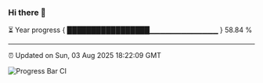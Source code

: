 ### Hi there 👋

⏳ Year progress { █████████████████▁▁▁▁▁▁▁▁▁▁▁▁▁ } 58.84 %

---

⏰ Updated on Sun, 03 Aug 2025 18:22:09 GMT

![Progress Bar CI](https://github.com/liununu/liununu/workflows/Progress%20Bar%20CI/badge.svg)
